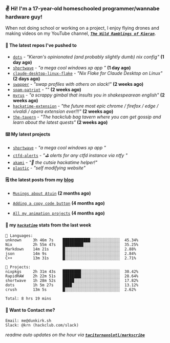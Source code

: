 ### ✌️ Hi! I'm a 17-year-old homeschooled programmer/wannabe hardware guy!

When not doing school or working on a project, I enjoy flying drones and making videos on my YouTube channel, [**_`The Wild Ramblings of Kieran`_**](https://youtube.com/@kieran.rambles).

#### 👷 The latest repos I've pushed to

- [`dots`](https://github.com/taciturnaxolotl/dots) - _"Kieran's opinionated (and probably slightly dumb) nix config"_ **(1 day ago)**
- [`shortwave`](https://github.com/taciturnaxolotl/shortwave) - _"a mega cool windows xp app "_ **(1 day ago)**
- [`claude-desktop-linux-flake`](https://github.com/k3d3/claude-desktop-linux-flake) - _"Nix Flake for Claude Desktop on Linux"_ **(2 days ago)**
- [`swapper`](https://github.com/taciturnaxolotl/swapper) - _"swap profiles with others on slack!"_ **(2 weeks ago)**
- [`spam-patriot`](https://github.com/taciturnaxolotl/spam-patriot) - _""_ **(2 weeks ago)**
- [`myrus`](https://github.com/taciturnaxolotl/myrus) - _"a scrappy gimbal that insults you in shakespearean english"_ **(2 weeks ago)**
- [`hackatime-extension`](https://github.com/taciturnaxolotl/hackatime-extension) - _"the future most epic chrome / firefox / edge / vivaldi / opera extension ever!!!"_ **(2 weeks ago)**
- [`the-tavern`](https://github.com/taciturnaxolotl/the-tavern) - _"The hackclub bag tavern where you can get gossip and learn about the latest quests"_ **(2 weeks ago)**

#### ⌨️ My latest projects

- [`shortwave`](https://github.com/taciturnaxolotl/shortwave) - _"a mega cool windows xp app "_
- [`ctfd-alerts`](https://github.com/taciturnaxolotl/ctfd-alerts) - _"⛳ alerts for any ctfd instance via ntfy "_
- [`akami`](https://github.com/taciturnaxolotl/akami) - _"🌷 the cutsie hackatime helper!"_
- [`plastic`](https://github.com/taciturnaxolotl/plastic) - _"self modifying website"_

#### 🗒️ the latest posts from my [blog](https://dunkirk.sh)

- [`Musings about Atuin`](https://dunkirk.sh/blog/atuin/) **(2 months ago)**

- [`Adding a copy code button`](https://dunkirk.sh/blog/adding-a-copy-button/) **(4 months ago)**

- [`All my animation projects`](https://dunkirk.sh/blog/my-animations/) **(4 months ago)**



#### 📡 my [_`hackatime`_](https://waka.hackclub.com) stats from the last week

```text
💾 Languages:
unknown     3h 46m 7s    ████████████░░░░░░░░░░░░░  45.34%
Nix         2h 55m 47s   █████████░░░░░░░░░░░░░░░░  35.25%
Markdown    14m 21s      █░░░░░░░░░░░░░░░░░░░░░░░░  2.88%
json        14m 9s       █░░░░░░░░░░░░░░░░░░░░░░░░  2.84%
C++         13m 31s      █░░░░░░░░░░░░░░░░░░░░░░░░  2.71%

💼 Projects:
nixpkgs     2h 31m 43s   ████████░░░░░░░░░░░░░░░░░  30.42%
RapidRAW    2h 22m 51s   ████████░░░░░░░░░░░░░░░░░  28.64%
shortwave   1h 28m 52s   █████░░░░░░░░░░░░░░░░░░░░  17.82%
dots        1h 5m 27s    ████░░░░░░░░░░░░░░░░░░░░░  13.12%
crush       13m 5s       █░░░░░░░░░░░░░░░░░░░░░░░░  2.62%

Total: 8 hrs 19 mins
```

#### 📮 Want to Contact me?

```text
Email: me@dunkirk.sh
Slack: @krn (hackclub.com/slack)
```

_readme auto updates on the hour via [**`taciturnaxolotl/markscribe`**](https://github.com/taciturnaxolotl/markscribe)_
